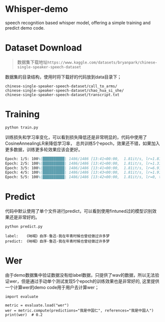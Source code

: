 # Whisper-demo
speech recognition based whisper model, offering a simple training and predict demo code.


# Dataset Download
> 数据集下载地址`https://www.kaggle.com/datasets/bryanpark/chinese-single-speaker-speech-dataset`

数据集的目录结构，使用时将下载好的代码放到data目录下；
```
chinese-single-speaker-speech-dataset/call_to_arms/
chinese-single-speaker-speech-dataset/chao_hua_si_she/
chinese-single-speaker-speech-dataset/transcript.txt
```

# Training
```
python train.py
```

训练损失和学习率变化，可以看到损失降低还是非常明显的，代码中使用了CosineAnnealingLR来降低学习率，
总共训练5个epoch，效果还不错，如果加入更多数据，训练更多轮效果应该会更好。

```tex
Epoch: 1/5: 100%|██████████| 1486/1486 [13:41<00:00,  1.81it/s, lr=1.81e-5, train average loss=0.221, train loss=0.129] 
Epoch: 2/5: 100%|██████████| 1486/1486 [13:41<00:00,  1.81it/s, lr=1.31e-5, train average loss=0.103, train loss=0.379]  
Epoch: 3/5: 100%|██████████| 1486/1486 [13:41<00:00,  1.81it/s, lr=6.91e-6, train average loss=0.045, train loss=0.0376]   
Epoch: 4/5: 100%|██████████| 1486/1486 [13:43<00:00,  1.81it/s, lr=1.91e-6, train average loss=0.0126, train loss=0.000637]
Epoch: 5/5: 100%|██████████| 1486/1486 [13:42<00:00,  1.81it/s, lr=0, train average loss=0.00256, train loss=0.000263] 
```


# Predict
代码中默认使用了单个文件进行predict，可以看到使用fintuned过的模型识别效果还是非常好的。
```
python predict.py
```
```
label:   《呐喊》自序·鲁迅·我在年青时候也曾经做过许多梦
predict: 《呐喊》自序·鲁迅·我在年青时候也曾经做过许多梦
```


# Wer
由于demo数据集中验证数据没有给label数据，只提供了wav的数据，所以无法验证wer，但是通过手动单个测试发现5个epoch的训练效果也是非常好的,
这里提供一个计算wer的demo code用于用户去计算wer；
```
import evaluate

metric = evaluate.load("wer")
wer = metric.compute(predictions="我是中国仁", references="我是中国人")
print(wer)  # 0.2
```

